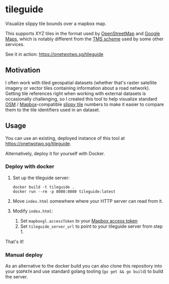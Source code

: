 # tileguide
Visualize slippy tile bounds over a mapbox map.

This supports XYZ tiles in the format used by [OpenStreetMap](https://wiki.openstreetmap.org/wiki/Slippy_map_tilenames) and [Google Maps](https://developers.google.com/maps/documentation/javascript/coordinates#tile-coordinates), which is notably different from the [TMS scheme](https://gist.github.com/tmcw/4954720) used by some other services.

See it in action: https://onetwotwo.sg/tileguide

## Motivation
I often work with tiled geospatial datasets (whether that's raster satellite imagery or vector tiles containing information about a road network). Getting tile references right when working with external datasets is occasionally challenging, so I created this tool to help visualize standard [OSM](https://wiki.openstreetmap.org/wiki/Slippy_Map) / [Mapbox](https://docs.mapbox.com/vector-tiles/reference/)-compatible [slippy tile](https://en.wikipedia.org/wiki/Tiled_web_map) numbers to make it easier to compare them to the tile identifiers used in an dataset.

## Usage

You can use an existing, deployed instance of this tool at https://onetwotwo.sg/tileguide.

Alternatively, deploy it for yourself with Docker.

### Deploy with docker

1. Set up the tileguide server:
    ```
    docker build -t tileguide .
    docker run --rm -p 8080:8080 tileguide:latest
    ```

1. Move `index.html` somewhere where your HTTP server can read from it.

1. Modify `index.html`:
	1. Set `mapboxgl.accessToken` to your [Mapbox access token](https://docs.mapbox.com/help/how-mapbox-works/access-tokens/)
	1. Set `tileguide_server_url` to point to your tileguide server from step 1.

That's it!

### Manual deploy

As an alternative to the docker build you can also clone this repository into your `$GOPATH` and use standard golang tooling (`go get && go build`) to build the server.
